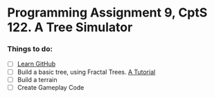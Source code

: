 # Programming Assignment 9, CptS 122. A Tree Simulator 

### Things to do:
- [ ] [Learn GitHub](https://www.edureka.co/blog/how-to-use-github/)
- [ ] Build a basic tree, using Fractal Trees. [A Tutorial](https://www.youtube.com/watch?v=0jjeOYMjmDU&vl=en)
- [ ] Build a terrain
- [ ] Create Gameplay Code
